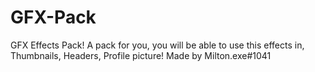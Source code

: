 # GFX-Pack
GFX Effects Pack! A pack for you, you will be able to use this effects in, Thumbnails, Headers, Profile picture!
Made by Milton.exe#1041
